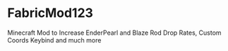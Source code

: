 # FabricMod123
Minecraft Mod to Increase EnderPearl and Blaze Rod Drop Rates, Custom Coords Keybind and much more

